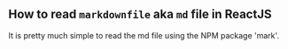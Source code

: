## How to read `markdownfile` aka `md` file in ReactJS

It is pretty much simple to read the md file using the NPM package 'mark'.
